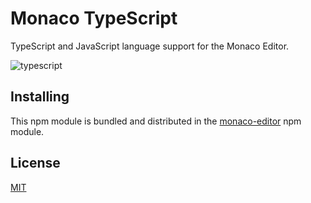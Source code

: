 # Monaco TypeScript

TypeScript and JavaScript language support for the Monaco Editor.

![typescript](https://cloud.githubusercontent.com/assets/5047891/15926623/5262fe08-2e3d-11e6-9b90-1d43fda07178.gif)

## Installing

This npm module is bundled and distributed in the [monaco-editor](https://www.npmjs.com/package/monaco-editor) npm module.

## License
[MIT](https://github.com/Microsoft/monaco-typescript/blob/master/LICENSE.md)
